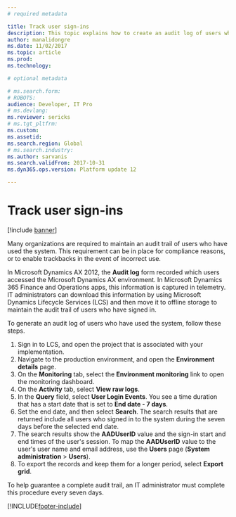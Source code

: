 ```yaml
---
# required metadata

title: Track user sign-ins 
description: This topic explains how to create an audit log of users who have signed in and used Finance and Operations apps.
author: manalidongre
ms.date: 11/02/2017
ms.topic: article
ms.prod: 
ms.technology: 

# optional metadata

# ms.search.form: 
# ROBOTS: 
audience: Developer, IT Pro
# ms.devlang: 
ms.reviewer: sericks
# ms.tgt_pltfrm: 
ms.custom: 
ms.assetid: 
ms.search.region: Global
# ms.search.industry: 
ms.author: sarvanis
ms.search.validFrom: 2017-10-31
ms.dyn365.ops.version: Platform update 12

---
```

# Track user sign-ins 
 
[!include [banner](../includes/banner.md)]

Many organizations are required to maintain an audit trail of users who have used the system. This requirement can be in place for compliance reasons, or to enable trackbacks in the event of incorrect use.

In Microsoft Dynamics AX 2012, the **Audit log** form recorded which users accessed the Microsoft Dynamics AX environment. In Microsoft Dynamics 365 Finance and Operations apps, this information is captured in telemetry. IT administrators can download this information by using Microsoft Dynamics Lifecycle Services (LCS) and then move it to offline storage to maintain the audit trail of users who have signed in.

To generate an audit log of users who have used the system, follow these steps.

1. Sign in to LCS, and open the project that is associated with your implementation.
2. Navigate to the production environment, and open the **Environment details** page.
3. On the **Monitoring** tab, select the **Environment monitoring** link to open the monitoring dashboard.
4. On the **Activity** tab, select **View raw logs**.
5. In the **Query** field, select **User Login Events**. You see a time duration that has a start date that is set to **End date - 7 days**.
6. Set the end date, and then select **Search**. The search results that are returned include all users who signed in to the system during the seven days before the selected end date.
7. The search results show the **AADUserID** value and the sign-in start and end times of the user's session. To map the **AADUserID** value to the user's user name and email address, use the **Users** page (**System administration** > **Users**).
8. To export the records and keep them for a longer period, select **Export grid**.

To help guarantee a complete audit trail, an IT administrator must complete this procedure every seven days.


[!INCLUDE[footer-include](../../../includes/footer-banner.md)]
